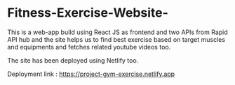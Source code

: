 # Fitness-Exercise-Website-
This is a web-app build using React JS as frontend and two APIs from Rapid API hub and the site helps us to find best exercise based on target muscles and equipments and fetches related youtube videos too.

The site has been deployed using Netlify too.

Deployment link : https://project-gym-exercise.netlify.app
